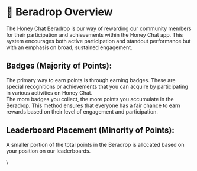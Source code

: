 # 🚀 Beradrop Overview

The Honey Chat Beradrop is our way of rewarding our community members for their participation and achievements within the Honey Chat app. This system encourages both active participation and standout performance but with an emphasis on broad, sustained engagement.

## Badges (Majority of Points):

The primary way to earn points is through earning badges. These are special recognitions or achievements that you can acquire by participating in various activities on Honey Chat. \
The more badges you collect, the more points you accumulate in the Beradrop. This method ensures that everyone has a fair chance to earn rewards based on their level of engagement and participation.

## Leaderboard Placement (Minority of Points):

A smaller portion of the total points in the Beradrop is allocated based on your position on our leaderboards. &#x20;

\
